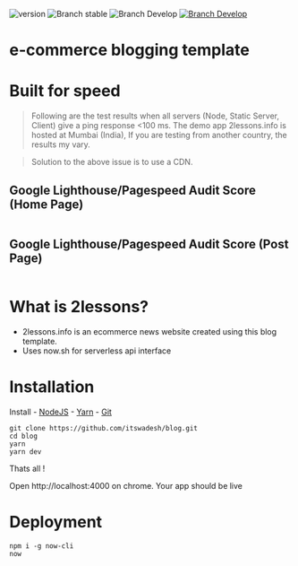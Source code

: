 ![version](https://img.shields.io/badge/node-v12.x-blue.svg)
![Branch stable](https://img.shields.io/badge/stable%20branch-master-blue.svg)
![Branch Develop](https://img.shields.io/badge/dev%20branch-dev-blue.svg)
<a href="https://codenx.slack.com" target="blank">![Branch Develop](https://img.shields.io/badge/community%20chat-slack-FF1493.svg)</a>

# e-commerce blogging template

# Built for speed

> Following are the test results when all servers (Node, Static Server, Client) give a ping response <100 ms. The demo app 2lessons.info is hosted at Mumbai (India), If you are testing from another country, the results my vary.

> Solution to the above issue is to use a CDN.

## Google Lighthouse/Pagespeed Audit Score (Home Page)

  <img use:lazyload  src="https://github.com/itswadesh/blog/blob/master/static/light-house.jpg?raw=true" alt />
  
  ## Google Lighthouse/Pagespeed Audit Score (Post Page)
  <img use:lazyload  src="https://github.com/itswadesh/blog/blob/master/static/light-house-detail.jpg?raw=true" alt />

# What is 2lessons?

- 2lessons.info is an ecommerce news website created using this blog template.
- Uses now.sh for serverless api interface

# Installation

Install - [NodeJS](https://nodejs.org/en/) - [Yarn](https://yarnpkg.com/en/) - [Git](https://git-scm.com/)

```
git clone https://github.com/itswadesh/blog.git
cd blog
yarn
yarn dev
```

Thats all !

Open http://localhost:4000 on chrome. Your app should be live

# Deployment

```
npm i -g now-cli
now
```
